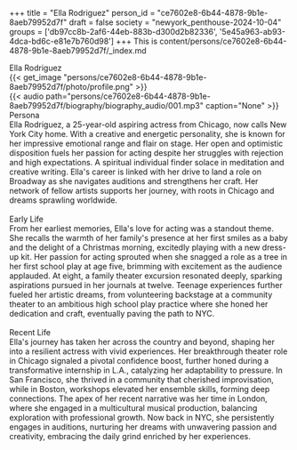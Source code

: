 +++
title = "Ella Rodriguez"
person_id = "ce7602e8-6b44-4878-9b1e-8aeb79952d7f"
draft = false
society = "newyork_penthouse-2024-10-04"
groups = ['db97cc8b-2af6-44eb-883b-d300d2b82336', '5e45a963-ab93-4dca-bd6c-e81e7b760d98']
+++
This is content/persons/ce7602e8-6b44-4878-9b1e-8aeb79952d7f/_index.md

<div class="h1_1_right">Ella Rodriguez</div>{{< get_image "persons/ce7602e8-6b44-4878-9b1e-8aeb79952d7f/photo/profile.png" >}}
<br>
{{< audio
    path="persons/ce7602e8-6b44-4878-9b1e-8aeb79952d7f/biography/biography_audio/001.mp3" 
    caption="None"
>}}
<br>
<div class="h2">Persona</div><div class="plain">Ella Rodriguez, a 25-year-old aspiring actress from Chicago, now calls New York City home. With a creative and energetic personality, she is known for her impressive emotional range and flair on stage. Her open and optimistic disposition fuels her passion for acting despite her struggles with rejection and high expectations. A spiritual individual finder solace in meditation and creative writing. Ella's career is linked with her drive to land a role on Broadway as she navigates auditions and strengthens her craft. Her network of fellow artists supports her journey, with roots in Chicago and dreams sprawling worldwide.</div><br>
<div class="h2">Early Life</div><div class="plain">From her earliest memories, Ella's love for acting was a standout theme. She recalls the warmth of her family's presence at her first smiles as a baby and the delight of a Christmas morning, excitedly playing with a new dress-up kit. Her passion for acting sprouted when she snagged a role as a tree in her first school play at age five, brimming with excitement as the audience applauded. At eight, a family theater excursion resonated deeply, sparking aspirations pursued in her journals at twelve. Teenage experiences further fueled her artistic dreams, from volunteering backstage at a community theater to an ambitious high school play practice where she honed her dedication and craft, eventually paving the path to NYC.</div><br>
<div class="h2">Recent Life</div><div class="plain">Ella's journey has taken her across the country and beyond, shaping her into a resilient actress with vivid experiences. Her breakthrough theater role in Chicago signaled a pivotal confidence boost, further honed during a transformative internship in L.A., catalyzing her adaptability to pressure. In San Francisco, she thrived in a community that cherished improvisation, while in Boston, workshops elevated her ensemble skills, forming deep connections. The apex of her recent narrative was her time in London, where she engaged in a multicultural musical production, balancing exploration with professional growth. Now back in NYC, she persistently engages in auditions, nurturing her dreams with unwavering passion and creativity, embracing the daily grind enriched by her experiences.</div><br>
